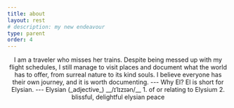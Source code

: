 ```yaml
---
title: about
layout: rest
# description: my new endeavour
type: parent
order: 4
---
```


<div class="section main">
	<div class="container">
		<p markdown="1" style="text-align: center;">
I am a traveler who misses her trains. Despite being messed up with my flight schedules, I still manage to visit places and document what the world has to offer, from surreal nature to its kind souls. I believe everyone has their own journey, and it is worth documenting.  
---  
Why El?  
El is short for Elysian.  
---  
Elysian (_adjective_)  
__/ɪˈlɪzɪən/__  
1. of or relating to Elysium  
2. blissful, delightful elysian peace  
		</p>
	</div>
</div>